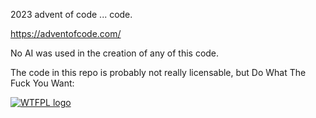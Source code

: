 2023 advent of code ... code.

https://adventofcode.com/

No AI was used in the creation of any of this code.

The code in this repo is probably not really licensable, but Do What The Fuck You Want:

[![WTFPL logo](http://www.wtfpl.net/wp-content/uploads/2012/12/wtfpl-badge-4.png)](http://www.wtfpl.net/")
